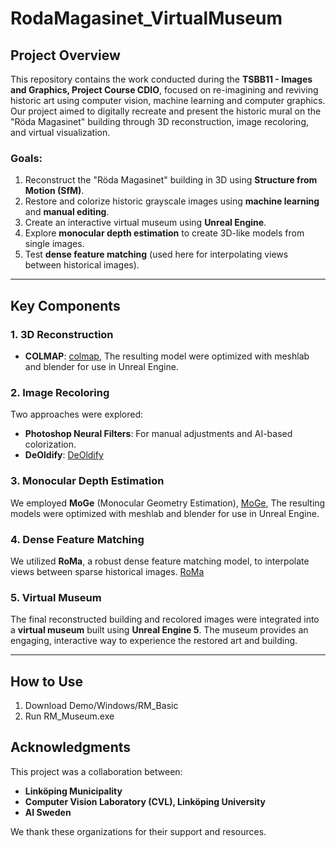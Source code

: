 # RodaMagasinet_VirtualMuseum

## Project Overview
This repository contains the work conducted during the **TSBB11 - Images and Graphics, Project Course CDIO**, focused on re-imagining and reviving historic art using computer vision, machine learning and computer graphics. Our project aimed to digitally recreate and present the historic mural on the "Röda Magasinet" building through 3D reconstruction, image recoloring, and virtual visualization.

### Goals:
1. Reconstruct the "Röda Magasinet" building in 3D using **Structure from Motion (SfM)**.
2. Restore and colorize historic grayscale images using **machine learning** and **manual editing**.
3. Create an interactive virtual museum using **Unreal Engine**.
4. Explore **monocular depth estimation** to create 3D-like models from single images.
5. Test **dense feature matching**  (used here for interpolating views between historical images).

---

## Key Components

### 1. 3D Reconstruction
- **COLMAP**: [colmap](https://colmap.github.io/), The resulting model were optimized with meshlab and blender for use in Unreal Engine.

### 2. Image Recoloring
Two approaches were explored:
- **Photoshop Neural Filters**: For manual adjustments and AI-based colorization.
- **DeOldify**: [DeOldify](https://deoldify.ai/)

### 3. Monocular Depth Estimation
We employed **MoGe** (Monocular Geometry Estimation), [MoGe](https://wangrc.site/MoGePage/), The resulting models were optimized with meshlab and blender for use in Unreal Engine.

### 4. Dense Feature Matching
We utilized **RoMa**, a robust dense feature matching model, to interpolate views between sparse historical images. [RoMa](https://parskatt.github.io/RoMa/)

### 5. Virtual Museum
The final reconstructed building and recolored images were integrated into a **virtual museum** built using **Unreal Engine 5**. The museum provides an engaging, interactive way to experience the restored art and building.

---

## How to Use
1. Download Demo/Windows/RM_Basic
2. Run RM_Museum.exe


## Acknowledgments
This project was a collaboration between:
- **Linköping Municipality**
- **Computer Vision Laboratory (CVL), Linköping University**
- **AI Sweden**

We thank these organizations for their support and resources.


